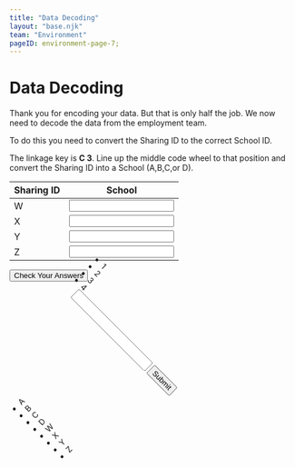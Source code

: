 ```yaml
---
title: "Data Decoding"
layout: "base.njk"
team: "Environment"
pageID: environment-page-7;
---
```


# Data Decoding

Thank you for encoding your data. But that is only half the job. We now need to decode the data from the employment team.

To do this you need to convert the Sharing ID to the correct School ID.

The linkage key is <strong>C 3</strong>. Line up the middle code wheel to that position and convert the Sharing ID into a School (A,B,C,or D).





<!--


When communication officers return with signed agreement, hand them the Sharing dataset and the linkage key. If one arrives before the other, ask them to wait for a moment while you finish something important. Once both communication officers have arrived:
  <form id="myForm" ><input name="fullName" class="clearinput" type="text" class="b-none" readonly><br>
 </form>-->





<div class="grid grid-md-2 grid-column-gap-2">



<form  method="get" action="/environment/total-risk/">
 <table>
          <thead>
            <tr>
            <th>
                Sharing ID
              </th>
              <th>
             School
              </th>
            </tr>
          </thead>
          <tbody>
            <tr>
              <td>W</td>
              <td>
     <input type="" value="" pattern="D" required oninvalid="setCustomValidity('Sorry that&rsquo;s not right')"  oninput="setCustomValidity('')"  ></td>
            </tr>
            <tr>
              <td>X</td>
              <td>
     <input type="" value="" pattern="A" required oninvalid="setCustomValidity('Sorry that&rsquo;s not right')"  oninput="setCustomValidity('')"  ></td>
            </tr>
            <tr>
              <td>Y</td>
              <td>
     <input  type="" value="" pattern="B" required oninvalid="setCustomValidity('Sorry that&rsquo;s not right')"  oninput="setCustomValidity('')"  ></td>
            </tr>
            <tr>
              <td>Z</td>
              <td>
     <input  type="" value="" pattern="C" required oninvalid="setCustomValidity('Sorry that&rsquo;s not right')"  oninput="setCustomValidity('')"  ></td>
            </tr>
          </tbody>
        </table>

<input  class="btn"  type="submit"  value="Check Your Answers" name="Test">
</form>






<div>
 <ul class="circle-outer "  style="transform: rotate(315deg);" >
  <li><div class="text">A</div></li>
    <li><div class="text">B</div></li>
    <li><div class="text">C</div></li>
    <li><div class="text">D</div></li>



 <div class="circle  draggable_wp" id="target">
  <li><div class="text">W</div></li>
    <li><div class="text">X</div></li>
    <li><div class="text">Y</div></li>
    <li><div class="text">Z</div></li>

<div>


 <div class="circle-inner" style="transform: rotate(90deg);" id="target" >
  <li><div class="text">1</div></li>
    <li><div class="text">2</div></li>
    <li><div class="text">3</div></li>
    <li><div class="text">4</div></li>

<div>
<div>
</div>

 <script type="text/javascript" src="/js/jquery-3.6.0.min.js"></script>



<script type="text/javascript">//<![CDATA[


// Generated by CoffeeScript 1.6.3
(function() {
  var R2D, active, angle, center, init, rotate, rotation, start, startAngle, stop;

  active = false;

  angle = 0;

  rotation = 0;

  startAngle = 0;

  center = {
    x: 0,
    y: 0
  };

  document.ontouchmove = function(e) {
    return e.preventDefault();
  };

  init = function() {
    target.addEventListener("mousedown", start, false);
    target.addEventListener("mousemove", rotate, false);
    return target.addEventListener("mouseup", stop, false);
  };

  R2D = 180 / Math.PI;

  start = function(e) {
    var height, left, top, width, x, y, _ref;
    e.preventDefault();
    _ref = this.getBoundingClientRect(), top = _ref.top, left = _ref.left, height = _ref.height, width = _ref.width;
    center = {
      x: left + (width / 2),
      y: top + (height / 2)
    };
    x = e.clientX - center.x;
    y = e.clientY - center.y;
    startAngle = R2D * Math.atan2(y, x);
    return active = true;
  };

  rotate = function(e) {
    var d, x, y;
    e.preventDefault();
    x = e.clientX - center.x;
    y = e.clientY - center.y;
    d = R2D * Math.atan2(y, x);
    rotation = d - startAngle;
    if (active) {
      return this.style.webkitTransform = "rotate(" + (angle + rotation) + "deg)";
    }
  };

  stop = function() {
    angle += rotation;
    return active = false;
  };

  init();

}).call(this);


//]]></script>


 <form action="/environment6" id="myForm" >
<input name="fullName" type="text" required="required"  oninput="cacheInput(this)">
<button class="btn" type="submit">Submit</button>
</form>

<script type="text/javascript">
    window.onload = function () {
    let form = document.getElementById("myForm");
    let inputs = form.children;
    for (let i = 0; i < inputs.length; i++) {
        let el = inputs[i];
        if (el.tagName.toLowerCase() != "input" || el.attributes["type"].value != "text") {
            continue
        }
        let cachedVal = localStorage.getItem(el.attributes["name"].value)
        if (cachedVal != null) {
            el.value = cachedVal;
        }


    }
}




  </script>
</div>